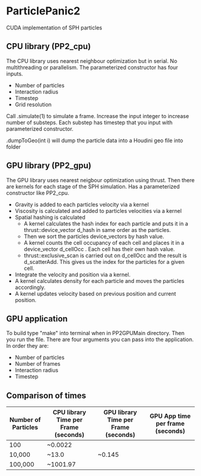 # ParticlePanic2
CUDA implementation of SPH particles

## CPU library (PP2_cpu)

The CPU library uses nearest neighbour optimization but in serial. No multithreading or parallelism. The parameterized constructor has four inputs.

* Number of particles
* Interaction radius
* Timestep
* Grid resolution

Call .simulate(1) to simulate a frame. Increase the input integer to increase number of substeps. Each substep has timestep that you input with parameterized constructor.

.dumpToGeo(int i) will dump the particle data into a Houdini geo file into folder

## GPU library (PP2_gpu)

The GPU library uses nearest neigbour optimization using thrust. Then there are kernels for each stage of the SPH simulation. Has a parameterized constructor like PP2_cpu.

* Gravity is added to each particles velocity via a kernel
* Viscosity is calculated and added to particles velocities via a kernel
* Spatial hashing is calculated
  * A kernel calculates the hash index for each particle and puts it in a thrust::device\_vector d\_hash in same order as the particles.
  * Then we sort the particles device\_vectors by hash value.
  * A kernel counts the cell occupancy of each cell and places it in a device\_vector d\_cellOcc . Each cell has their own hash value.
  * thrust::exclusive\_scan is carried out on d\_cellOcc and the result is d\_scatterAdd. This gives us the index for the particles for a given cell.
* Integrate the velocity and position via a kernel.
* A kernel calculates density for each particle and moves the particles accordingly.
* A kernel updates velocity based on previous position and current position.

## GPU application

To build type "make" into terminal when in PP2GPUMain directory. Then you run the file. There are four arguments you can pass into the application. In order they are:

* Number of particles
* Number of frames
* Interaction radius
* Timestep

## Comparison of times

Number of Particles | CPU library Time per Frame (seconds) | GPU library Time per Frame (seconds) | GPU App time per frame (seconds)
------------------- | ------------------------------------ | ------------------------------------ | --------------------------------
100 		| ~0.0022 	|		|
10,000 		| ~13.0 	| ~0.145 	|
100,000 	| ~1001.97	| 		|
